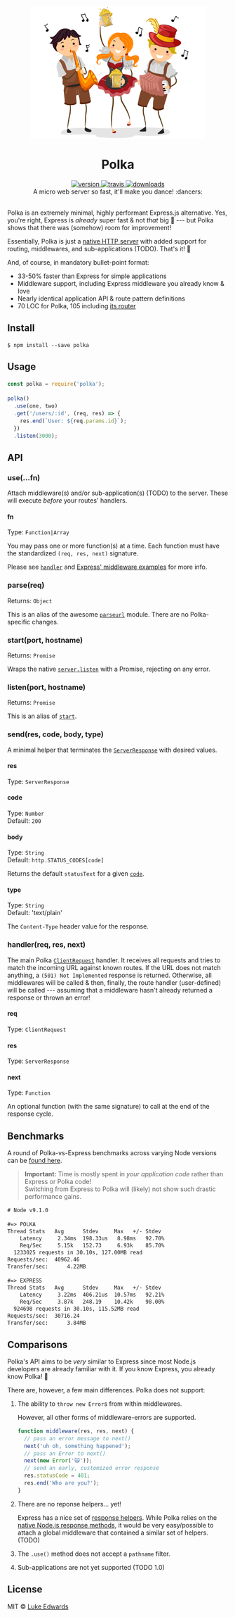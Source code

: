 <div align="center">
  <img src="/polka.png" alt="Polka" width="400" height="300" />
</div>

<h1 align="center">Polka</h1>

<div align="center">
  <a href="https://npmjs.org/package/polka">
    <img src="https://img.shields.io/npm/v/polka.svg" alt="version" />
  </a>
  <a href="https://travis-ci.org/lukeed/polka">
    <img src="https://img.shields.io/travis/lukeed/polka.svg" alt="travis" />
  </a>
  <a href="https://npmjs.org/package/polka">
    <img src="https://img.shields.io/npm/dm/polka.svg" alt="downloads" />
  </a>
</div>

<div align="center">A micro web server so fast, it'll make you dance! :dancers:</div>

<br />

Polka is an extremely minimal, highly performant Express.js alternative. Yes, you're right, Express is _already_ super fast & not _that_ big :thinking: --- but Polka shows that there was (somehow) room for improvement!

Essentially, Polka is just a [native HTTP server](https://nodejs.org/dist/latest-v9.x/docs/api/http.html#http_class_http_server) with added support for routing, middlewares, and sub-applications (TODO). That's it! :tada:

And, of course, in mandatory bullet-point format:

* 33-50% faster than Express for simple applications
* Middleware support, including Express middleware you already know & love
* Nearly identical application API & route pattern definitions
* 70 LOC for Polka, 105 including [its router](https://github.com/lukeed/trouter)


## Install

```
$ npm install --save polka
```

## Usage

```js
const polka = require('polka');

polka()
  .use(one, two)
  .get('/users/:id', (req, res) => {
    res.end(`User: ${req.params.id}`);
  })
  .listen(3000);
```

## API

### use(...fn)

Attach middleware(s) and/or sub-application(s) (TODO) to the server. These will execute _before_ your routes' handlers.

#### fn
Type: `Function|Array`

You may pass one or more function(s) at a time. Each function must have the standardized `(req, res, next)` signature.

Please see [`handler`](#handler) and [Express' middleware examples](http://expressjs.com/en/4x/api.html#middleware-callback-function-examples) for more info.

### parse(req)

Returns: `Object`

This is an alias of the awesome [`parseurl`](https://github.com/pillarjs/parseurl#api) module. There are no Polka-specific changes.

### start(port, hostname)

Returns: `Promise`

Wraps the native [`server.listen`](https://nodejs.org/dist/latest-v9.x/docs/api/http.html#http_server_listen) with a Promise, rejecting on any error.

### listen(port, hostname)

Returns: `Promise`

This is an alias of [`start`](#start).

### send(res, code, body, type)

A minimal helper that terminates the [`ServerResponse`](https://nodejs.org/dist/latest-v9.x/docs/api/http.html#http_class_http_serverresponse) with desired values.

#### res
Type: `ServerResponse`

#### code
Type: `Number`<br>
Default: `200`

#### body
Type: `String`<br>
Default: `http.STATUS_CODES[code]`

Returns the default `statusText` for a given [`code`](#code).

#### type
Type: `String`<br>
Default: 'text/plain'

The `Content-Type` header value for the response.

### handler(req, res, next)

The main Polka [`ClientRequest`](https://nodejs.org/dist/latest-v9.x/docs/api/http.html#http_class_http_clientrequest) handler. It receives all requests and tries to match the incoming URL against known routes. If the URL does not match anything, a `(501) Not Implemented` response is returned. Otherwise, all middlewares will be called & then, finally, the route handler (user-defined) will be called --- assuming that a middleware hasn't already returned a response or thrown an error!

#### req
Type: `ClientRequest`

#### res
Type: `ServerResponse`

#### next
Type: `Function`

An optional function (with the same signature) to call at the end of the response cycle.


## Benchmarks

A round of Polka-vs-Express benchmarks across varying Node versions can be [found here](/bench).

> **Important:** Time is mostly spent in _your application code_ rather than Express or Polka code!<br> Switching from Express to Polka will (likely) not show such drastic performance gains.

```
# Node v9.1.0

#=> POLKA
Thread Stats   Avg      Stdev     Max   +/- Stdev
    Latency     2.34ms  198.33us   8.98ms   92.70%
    Req/Sec     5.15k   152.73     6.93k    85.70%
  1233025 requests in 30.10s, 127.00MB read
Requests/sec:  40962.46
Transfer/sec:      4.22MB

#=> EXPRESS
Thread Stats   Avg      Stdev     Max   +/- Stdev
    Latency     3.22ms  406.21us  10.57ms   92.21%
    Req/Sec     3.87k   248.19    10.42k    98.00%
  924698 requests in 30.10s, 115.52MB read
Requests/sec:  30716.24
Transfer/sec:      3.84MB
```


## Comparisons

Polka's API aims to be _very_ similar to Express since most Node.js developers are already familiar with it. If you know Express, you already know Polka! :dancer:

There are, however, a few main differences. Polka does not support:

1) The ability to `throw new Error`s from within middlewares.

    However, all other forms of middleware-errors are supported.

    ```js
    function middleware(res, res, next) {
      // pass an error message to next()
      next('uh oh, something happened');
      // pass an Error to next()
      next(new Error('🙀'));
      // send an early, customized error response
      res.statusCode = 401;
      res.end('Who are you?');
    }
    ```

2) There are no reponse helpers... yet!

    Express has a nice set of [response helpers](http://expressjs.com/en/4x/api.html#res.append). While Polka relies on the [native Node.js response methods](https://nodejs.org/dist/latest-v9.x/docs/api/http.html#http_class_http_serverresponse), it would be very easy/possible to attach a global middleware that contained a similar set of helpers. (TODO)

3) The `.use()` method does not accept a `pathname` filter.

4) Sub-applications are not yet supported (TODO 1.0)


## License

MIT © [Luke Edwards](https://lukeed.com)
